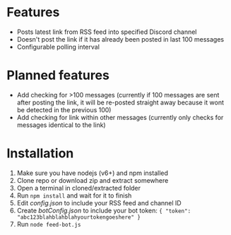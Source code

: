 # Features

- Posts latest link from RSS feed into specified Discord channel
- Doesn't post the link if it has already been posted in last 100 messages
- Configurable polling interval

# Planned features

- Add checking for >100 messages (currently if 100 messages are sent after posting the link, it will be re-posted straight away because it wont be detected in the previous 100)
- Add checking for link within other messages (currently only checks for messages identical to the link)

# Installation

1. Make sure you have nodejs (v6+) and npm installed
2. Clone repo or download zip and extract somewhere
3. Open a terminal in cloned/extracted folder
4. Run `npm install` and wait for it to finish
5. Edit *config.json* to include your RSS feed and channel ID
6. Create *botConfig.json* to include your bot token: 
`{
	"token": "abc123blahblahblahyourtokengoeshere"
}`
7. Run `node feed-bot.js`
